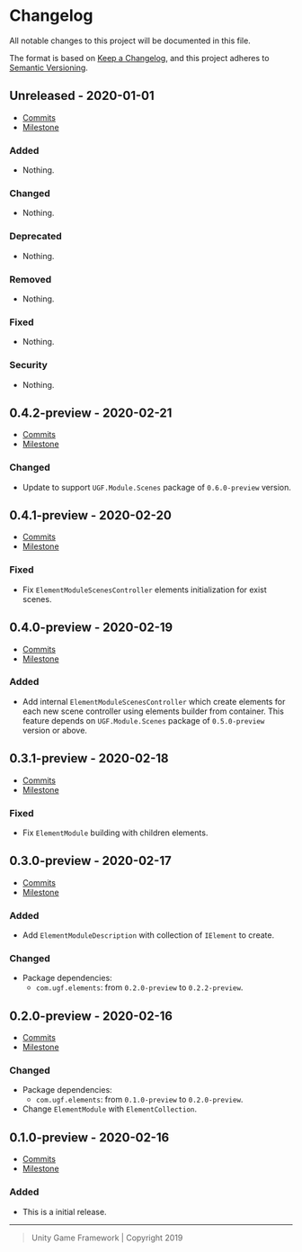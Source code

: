 # Changelog
All notable changes to this project will be documented in this file.

The format is based on [Keep a Changelog](https://keepachangelog.com/en/1.0.0/),
and this project adheres to [Semantic Versioning](https://semver.org/spec/v2.0.0.html).

## Unreleased - 2020-01-01
- [Commits](https://github.com/unity-game-framework/ugf-module-elements/compare/0.0.0...0.0.0)
- [Milestone](https://github.com/unity-game-framework/ugf-module-elements/milestone/0?closed=1)

### Added
- Nothing.

### Changed
- Nothing.

### Deprecated
- Nothing.

### Removed
- Nothing.

### Fixed
- Nothing.

### Security
- Nothing.

## 0.4.2-preview - 2020-02-21
- [Commits](https://github.com/unity-game-framework/ugf-module-elements/compare/0.4.1-preview...0.4.2-preview)
- [Milestone](https://github.com/unity-game-framework/ugf-module-elements/milestone/7?closed=1)

### Changed
- Update to support `UGF.Module.Scenes` package of `0.6.0-preview` version.

## 0.4.1-preview - 2020-02-20
- [Commits](https://github.com/unity-game-framework/ugf-module-elements/compare/0.4.0-preview...0.4.1-preview)
- [Milestone](https://github.com/unity-game-framework/ugf-module-elements/milestone/6?closed=1)

### Fixed
- Fix `ElementModuleScenesController` elements initialization for exist scenes.

## 0.4.0-preview - 2020-02-19
- [Commits](https://github.com/unity-game-framework/ugf-module-elements/compare/0.3.1-preview...0.4.0-preview)
- [Milestone](https://github.com/unity-game-framework/ugf-module-elements/milestone/5?closed=1)

### Added
- Add internal `ElementModuleScenesController` which create elements for each new scene controller using elements builder from container.
This feature depends on `UGF.Module.Scenes` package of `0.5.0-preview` version or above.

## 0.3.1-preview - 2020-02-18
- [Commits](https://github.com/unity-game-framework/ugf-module-elements/compare/0.3.0-preview...0.3.1-preview)
- [Milestone](https://github.com/unity-game-framework/ugf-module-elements/milestone/4?closed=1)

### Fixed
- Fix `ElementModule` building with children elements.

## 0.3.0-preview - 2020-02-17
- [Commits](https://github.com/unity-game-framework/ugf-module-elements/compare/0.2.0-preview...0.3.0-preview)
- [Milestone](https://github.com/unity-game-framework/ugf-module-elements/milestone/3?closed=1)

### Added
- Add `ElementModuleDescription` with collection of `IElement` to create.

### Changed
- Package dependencies:
    - `com.ugf.elements`: from `0.2.0-preview` to `0.2.2-preview`.

## 0.2.0-preview - 2020-02-16
- [Commits](https://github.com/unity-game-framework/ugf-module-elements/compare/0.1.0-preview...0.2.0-preview)
- [Milestone](https://github.com/unity-game-framework/ugf-module-elements/milestone/2?closed=1)

### Changed
- Package dependencies:
    - `com.ugf.elements`: from `0.1.0-preview` to `0.2.0-preview`.
- Change `ElementModule` with `ElementCollection`.

## 0.1.0-preview - 2020-02-16
- [Commits](https://github.com/unity-game-framework/ugf-module-elements/compare/1dd763d...0.1.0-preview)
- [Milestone](https://github.com/unity-game-framework/ugf-module-elements/milestone/1?closed=1)

### Added
- This is a initial release.

---
> Unity Game Framework | Copyright 2019
